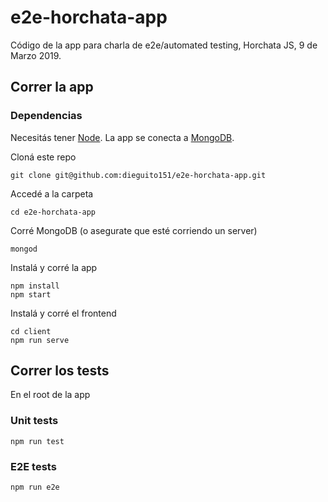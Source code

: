# e2e-horchata-app
Código de la app para charla de e2e/automated testing, Horchata JS, 9 de Marzo 2019.

## Correr la app

### Dependencias

Necesitás tener [Node](https://nodejs.org). La app se conecta a [MongoDB](https://www.mongodb.com/download-center/community).

Cloná este repo

```
git clone git@github.com:dieguito151/e2e-horchata-app.git
```

Accedé a la carpeta

```
cd e2e-horchata-app
```

Corré MongoDB (o asegurate que esté corriendo un server)

```
mongod
```

Instalá y corré la app

```
npm install
npm start
```

Instalá y corré el frontend

```
cd client
npm run serve
```

## Correr los tests

En el root de la app

### Unit tests

```
npm run test
```

### E2E tests
```
npm run e2e
```
